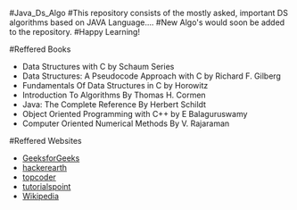 #Java_Ds_Algo
#This repository consists of the mostly asked, important DS algorithms based on JAVA Language....
#New Algo's would soon be added to the repository.
#Happy Learning!

#Reffered Books
- Data Structures with C by Schaum Series
- Data Structures: A Pseudocode Approach with C by Richard F. Gilberg
- Fundamentals Of Data Structures in C by Horowitz
- Introduction To Algorithms By Thomas H. Cormen
- Java: The Complete Reference By Herbert Schildt
- Object Oriented Programming with C++ by E Balaguruswamy
- Computer Oriented Numerical Methods By V. Rajaraman 

#Reffered Websites
- [GeeksforGeeks](http://www.geeksforgeeks.org)
- [hackerearth](https://www.hackerearth.com/notes)
- [topcoder](https://www.topcoder.com/community/data-science/data-science-tutorials)
- [tutorialspoint](http://www.tutorialspoint.com)
- [Wikipedia](https://en.wikipedia.org)
